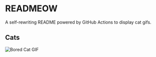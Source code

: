 # READMEOW

A self-rewriting README powered by GitHub Actions to display cat gifs.

## Cats

![Bored Cat GIF](https://media1.giphy.com/media/v1.Y2lkPTlhY2QwMmRhNHAxMThoN24wNGdodndrMDhxczI3MG5wc29mN2swbjU1aHlwYnk2ZyZlcD12MV9naWZzX3NlYXJjaCZjdD1n/mlvseq9yvZhba/200.gif)
